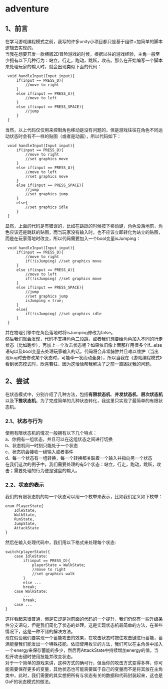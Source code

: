 # adventure

## 1、前言
 在学习游戏编程模式之前，我写的许多unity小项目都只是基于组件+加简单的脚本逻辑去实现的。  
 当我在想要开发一款横版2D冒险游戏的时候，根据以往的游戏经验，主角一般至少拥有以下几种行为：站立，行走，跑动，跳跃，攻击。那么在开始编写一个脚本来处理玩家的输入时，就会出现类似下面的代码：
```
 void handleInput(Input input){
     if(input == PRESS_D){
         //move to right
     }
     else if(input == PRESS_A){
         //move to left
     }
     else if(input == PRESS_SPACE){
         //jump
     }
 }
```
当然，以上代码仅仅用来控制角色移动是没有问题的，但是游戏往往在角色不同运动状态时会有不一样的贴图（或者是动画），所以代码如下：
```
 void handleInput(Input input){
     if(input == PRESS_D){
         //move to right
         //set graphics move
     }
     else if(input == PRESS_A){
         //move to left
         //set graphics move
     }
     else if(input == PRESS_SPACE){
         //jump
         //set graphics jump
     }
     else{
         //set graphics idle
     }
 }
```
显然，上面的代码是有错误的，比如在跳跃的时候按下移动键，角色没落地前，角色应该还是跳跃的贴图，而当玩家没有输入时，也不应该立即转化为站立的贴图，而是在玩家落地时改变，所以代码需要加入一个bool变量isJumping：
```
 void handleInput(Input input){
     if(input == PRESS_D){
         //move to right
         if(!isJumping) //set graphics move
     }
     else if(input == PRESS_A){
         //move to left
         if(!isJumping) //set graphics move
     }
     else if(input == PRESS_SPACE){
         //jump
         //set graphics jump
         isJumping = true;
     }
     else{
         if(!isJumping) //set graphics idle
     }
 }
```
并在物理引擎中在角色落地时将isJumping修改为false。  
然后我们就会发现，代码不支持角色二段跳，或者我们想要给角色加入不同的行走状态（比如跑步），再加上一个攻击状态呢？如果依旧像上面那样用很多个if...else语句以及bool变量去处理玩家输入的话，代码将会非常臃肿并且难以维护（当出现bug时去修改某个状态时，可能牵一发而动全身），所以当我在《游戏编程模式》看到状态模式时，欣喜若狂，因为这恰恰帮我解决了之前一直困扰我的问题。

## 2、尝试
在状态模式中，分别介绍了几种方法，包括**有限状态机**、**并发状态机**、**层次状态机**以及**下推状态机**。为了完成简单的几种状态转化，我这里只实现了最简单的有限状态机。
### 2.1、状态与行为
使用有限状态机的情况一般拥有以下几个特点：  
a、你拥有一组状态，并且可以在这组状态之间进行切换  
b、状态机同一时刻只能处于一个状态  
c、状态机会接收一组输入或者事件  
d、每一个状态有一组转换，每一个转换都关联着一个输入并指向另一个状态  
在我们这次的例子中，我们需要处理的有5个状态：站立，行走，跑动，跳跃，攻击；需要处理的行为便是键盘的输入。

### 2.2、状态的表示
我们的有限状态机的每一个状态可以用一个枚举来表示，比如我们定义如下枚举：
```
enum PlayerState{
    IdleState,
    WalkState,
    RunState,
    JumpState,
    AttackState
}
```
然后在输入处理代码中，我们用以下格式来处理每个状态:
```
switch(playerState){
    case IdleState:
        if(input == PRESS_D){
            playerState = WalkState;
            //move to right
            //set graphics walk
        }
        else ...
        break;
    case WalkState:
        ...
        break;
    case ...
}
```
这样看起来很普通，但是它却是对前面的代码的一个提升，我们仍然有一些升级条件分支语句，但是我们简化了状态的处理。这是实现状态机最简单的方法，在某些情况下，这是一种不错的解决方法。  
现在假设我们要实现一个蓄能攻击的效果，在攻击状态时按住攻击键进行蓄能，蓄满能量我们能发出一个特殊技能。依旧使用枚举的方法，我们可以在主角类中加入一个energy来保存蓄能的多少，然后再AttackState中持续增加energy的值，当松开攻击键时使用技能并改变状态。  
对于一个简单的游戏来讲，这种方式的确可行，但当你的攻击方式变得多样，你可能需要保存更多的变量，其他状态也可能需要属于自己的变量而不是将其放在主角类中，此时，我们需要的其实想把所有与状态有关的数据和代码封装起来，这也是GoF的状态模式的做法。
